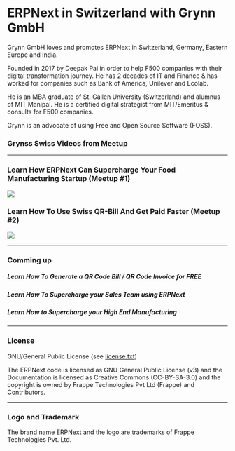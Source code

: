 # ERPNext in Switzerland with Grynn GmbH

Grynn GmbH loves and promotes ERPNext in Switzerland, Germany, Eastern Europe and India. 

Founded in 2017 by Deepak Pai in order to help F500 companies with their digital transformation journey. He has 2 decades of IT and Finance & has worked for companies such as Bank of America, Unilever and Ecolab. 

He is an MBA graduate of St. Gallen University (Switzerland) and alumnus of MIT Manipal. He is a certified digital strategist from MIT/Emeritus & consults for F500 companies.

Grynn is an advocate of using Free and Open Source Software (FOSS).

### Grynss Swiss Videos from Meetup
---
### Learn How ERPNext Can Supercharge Your Food Manufacturing Startup (Meetup #1)
[![](http://img.youtube.com/vi/me08XIo4W34/0.jpg)](http://www.youtube.com/watch?v=me08XIo4W34 "Learn How ERPNext Can Supercharge Your Food Manufacturing Startup")

### Learn How To Use Swiss QR-Bill And Get Paid Faster (Meetup #2)
[![](http://img.youtube.com/vi/iqwXXd-USV4/0.jpg)](https://youtu.be/iqwXXd-USV4 "Learn How To Use QR-Bill and Get Paid Faster")


---

### Comming up

##### Learn How To Generate a QR Code Bill / QR Code Invoice for FREE 
##### Learn How To Supercharge your Sales Team using ERPNext  
##### Learn How to Supercharge your High End Manufacturing

---
### License
GNU/General Public License (see [license.txt](license.txt))

The ERPNext code is licensed as GNU General Public License (v3) and the Documentation is licensed as Creative Commons (CC-BY-SA-3.0) and the copyright is owned by Frappe Technologies Pvt Ltd (Frappe) and Contributors.

---
### Logo and Trademark
The brand name ERPNext and the logo are trademarks of Frappe Technologies Pvt. Ltd.
